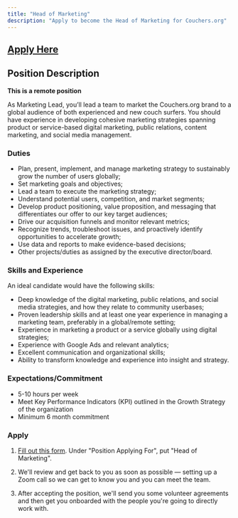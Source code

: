 ```yaml
---
title: "Head of Marketing"
description: "Apply to become the Head of Marketing for Couchers.org"
---
```


## [Apply Here](/volunteer/form)

## Position Description

**This is a remote position**

As Marketing Lead, you’ll lead a team to market the Couchers.org brand to a global audience of both experienced and new couch surfers. You should have experience in developing cohesive marketing strategies spanning product or service-based digital marketing, public relations, content marketing, and social media management.

### Duties

- Plan, present, implement, and manage marketing strategy to sustainably grow the number of users globally;
- Set marketing goals and objectives;
- Lead a team to execute the marketing strategy;
- Understand potential users, competition, and market segments;
- Develop product positioning, value proposition, and messaging that differentiates our offer to our key target audiences;
- Drive our acquisition funnels and monitor relevant metrics;
- Recognize trends, troubleshoot issues, and proactively identify opportunities to accelerate growth;
- Use data and reports to make evidence-based decisions;
- Other projects/duties as assigned by the executive director/board.


### Skills and Experience

An ideal candidate would have the following skills:
- Deep knowledge of the digital marketing, public relations, and social media strategies, and how they relate to community userbases;
- Proven leadership skills and at least one year experience in managing a marketing team, preferably in a global/remote setting;
- Experience in marketing a product or a service globally using digital strategies;
- Experience with Google Ads and relevant analytics;
- Excellent communication and organizational skills;
- Ability to transform knowledge and experience into insight and strategy.


### Expectations/Commitment

- 5-10 hours per week
- Meet Key Performance Indicators (KPI) outlined in the Growth Strategy of the organization
- Minimum 6 month commitment

### Apply

1. [Fill out this form](/volunteer/form). Under "Position Applying For", put "Head of Marketing".

2. We'll review and get back to you as soon as possible — setting up a Zoom call so we can get to know you and you can meet the team.

3. After accepting the position, we'll send you some volunteer agreements and then get you onboarded with the people you're going to directly work with.
